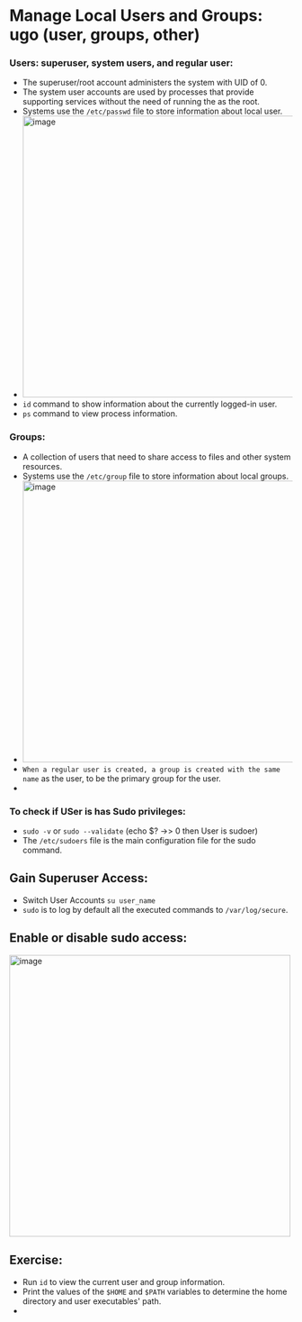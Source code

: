 # Manage Local Users and Groups: ugo (user, groups, other)

### Users: superuser, system users, and regular user:
- The superuser/root account administers the system with UID of 0.
- The system user accounts are used by processes that provide supporting services without the need of running the as the root.
- Systems use the `/etc/passwd` file to store information about local user.
- <img width="500" alt="image" src="https://github.com/cybersome/Linux-octo/assets/40174034/a02e7bb2-1b87-4428-9dd8-75978facf5c5">
- `id` command to show information about the currently logged-in user.
- `ps` command to view process information.

### Groups: 
- A collection of users that need to share access to files and other system resources.
- Systems use the `/etc/group` file to store information about local groups.
- <img width="500" alt="image" src="https://github.com/cybersome/Linux-octo/assets/40174034/369857a8-2e17-42e5-920f-4b26fa5ea1e5">
- `When a regular user is created, a group is created with the same name` as the user, to be the primary group for the user.
- 
### To check if USer is has Sudo privileges:
- `sudo -v` or `sudo --validate` (echo $? ->> 0 then User is sudoer)
- The `/etc/sudoers` file is the main configuration file for the sudo command.

## Gain Superuser Access:
- Switch User Accounts `su user_name`
- `sudo` is to log by default all the executed commands to `/var/log/secure`.

## Enable or disable sudo access:
<img width="500" alt="image" src="https://github.com/cybersome/Linux-octo/assets/40174034/6cd3c434-acf3-4f2a-818c-129c260255ae">


























## Exercise:
- Run `id` to view the current user and group information.
- Print the values of the `$HOME` and `$PATH` variables to determine the home directory and user executables' path.
- 












